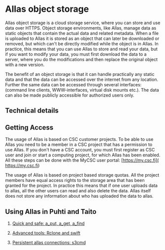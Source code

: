 # Allas object storage

Allas object storage is a cloud storage service, where you can store and use data over HTTPS.
Object storage environments, like Allas, manage data as static objects that contain the actual data and
related metadata. When a file is uploaded to Allas it is stored as an object that can later be downloaded 
or removed, but which can't be directly modified while the object is in Allas. In practice, this means that you
can use Allas to store and read your data, but if you want to modify your data, you must first download the data to
a server, where you do the modifications and then replace the original object with a new version. 

The benefit of an object storage is that it can handle practically any static data and that the data
can be accessed over the internet from any location. Further the same data can be accessed through several
interfaces: (command line clients, WWW-interfaces, virtual disk mounts etc.). The data can also be made 
publicly accessible for authorized users only.



## Technical details
  

## Getting Access

The usage of Allas is based on CSC customer projects. To be able to use Allas you need to be a member in a CSC project that has a permission to use Allas. If you don't have a CSC account, you must first register as CSC user and join or start a computing project, for which Allas has been enabled. All these steps can be done with the MyCSC user portal: [https://my.csc.fi]( https://my.csc.fi)

The usage of Allas is based on project based storage quotas. All the project members have equal access rights to the storage 
area that has been granted for the project. In practice this means that if one user uploads data to allas, all the other users can read and also delete the data. Allas itself does not store any information about who has uploaded the data to allas.


## Using Allas in Puhti and Taito


 1.  [Quick and safe: a_put, a_get, a_find](./a_commands.md)

 2.  [Advanced tools: Rclone and swift](./rclone.md)

 3.  [Persistent allas connections: s3cmd](./s3cmd.md)
